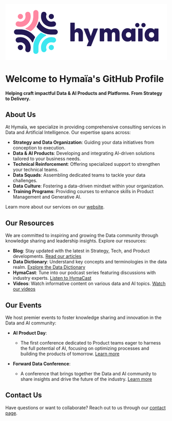 ![Hymaïa Logo](./images/hymaia-logo.svg)

# Welcome to Hymaïa's GitHub Profile

**Helping craft impactful Data & AI Products and Platforms. From Strategy to Delivery.**

## About Us

At Hymaïa, we specialize in providing comprehensive consulting services in Data and Artificial Intelligence. Our expertise spans across:

- **Strategy and Data Organization**: Guiding your data initiatives from conception to execution.
- **Data & AI Products**: Developing and integrating AI-driven solutions tailored to your business needs.
- **Technical Reinforcement**: Offering specialized support to strengthen your technical teams.
- **Data Squads**: Assembling dedicated teams to tackle your data challenges.
- **Data Culture**: Fostering a data-driven mindset within your organization.
- **Training Programs**: Providing courses to enhance skills in Product Management and Generative AI.

Learn more about our services on our [website](https://www.hymaia.com).

## Our Resources

We are committed to inspiring and growing the Data community through knowledge sharing and leadership insights. Explore our resources:

- **Blog**: Stay updated with the latest in Strategy, Tech, and Product developments. [Read our articles](https://www.hymaia.com/blog)
- **Data Dictionary**: Understand key concepts and terminologies in the data realm. [Explore the Data Dictionary](https://www.hymaia.com/datactionary)
- **HymaCast**: Tune into our podcast series featuring discussions with industry experts. [Listen to HymaCast](https://www.hymaia.com/hub-data/strategie#podcasts)
- **Videos**: Watch informative content on various data and AI topics. [Watch our videos](https://www.hymaia.com/hub-data/strategie#videos)


## Our Events

We host premier events to foster knowledge sharing and innovation in the Data and AI community:

- **AI Product Day**:
  - The first conference dedicated to Product teams eager to harness the full potential of AI, focusing on optimizing processes and building the products of tomorrow. [Learn more](https://www.hymaia.com/event/ai-product-day)

- **Forward Data Conference**:
  - A conference that brings together the Data and AI community to share insights and drive the future of the industry. [Learn more](https://www.hymaia.com/event/forward-data-conference)

## Contact Us

Have questions or want to collaborate? Reach out to us through our [contact page](https://www.hymaia.com/contact).
